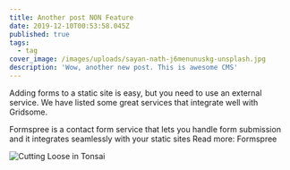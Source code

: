 ```yaml
---
title: Another post NON Feature
date: 2019-12-10T00:53:58.045Z
published: true
tags:
  - tag
cover_image: /images/uploads/sayan-nath-j6menunuskg-unsplash.jpg
description: 'Wow, another new post. This is awesome CMS'
---
```

Adding forms to a static site is easy, but you need to use an external service. We have listed some great services that integrate well with Gridsome.

Formspree is a contact form service that lets you handle form submission and it integrates seamlessly with your static sites Read more: Formspree

![Cutting Loose in Tonsai](/images/uploads/hu-chen-fz0qzjvf_-c-unsplash.jpg "Cutting Loose in Tonsai")
